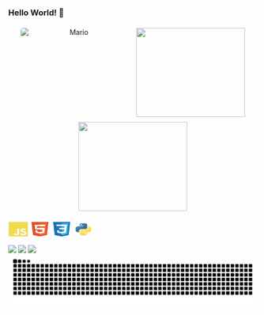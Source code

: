 <h3>Hello World! 👋</h3>

<div style="text-align: center;">
   <!-- Imagem do Mario com tamanho fixo -->
   <img src="https://gifmania.com.br/wp-content/uploads/2020/05/its-me-mario-gif.gif" width="220" height="180" style="display: inline-block; margin: 5px; vertical-align: top; border-radius: 5px;" alt="Mario">
   
   <!-- Estatísticas do GitHub com tamanho fixo -->
   <a href="https://github.com/mariodac" style="text-decoration: none;">
      <img width="220" height="180" src="https://github-readme-stats.vercel.app/api?username=mariodac&show_icons=true&theme=blue-green&include_all_commits=true&count_private=true" style="display: inline-block; margin: 5px; vertical-align: top;"/>
   </a>
   
   <!-- Linguagens com tamanho fixo -->
   <img width="220" height="180" src="https://github-readme-stats.vercel.app/api/top-langs/?username=mariodac&layout=compact&langs_count=6&theme=blue-green" style="display: inline-block; margin: 5px; vertical-align: top;"/>
</div>

<br>

<div style="display: inline_block">
  <img align="center" alt="Js" height="30" width="40" src="https://raw.githubusercontent.com/devicons/devicon/master/icons/javascript/javascript-plain.svg">
  <img align="center" alt="HTML" height="30" width="40" src="https://raw.githubusercontent.com/devicons/devicon/master/icons/html5/html5-original.svg">
  <img align="center" alt="CSS" height="30" width="40" src="https://raw.githubusercontent.com/devicons/devicon/master/icons/css3/css3-original.svg">
  <img align="center" alt="Python" height="30" width="40" src="https://raw.githubusercontent.com/devicons/devicon/master/icons/python/python-original.svg">
</div>
  
 <br>
  
<div>
  <a href="https://www.instagram.com/mariodouglasalvescabral/" target="_blank"><img src="https://img.shields.io/badge/-Instagram-%23E4405F?style=for-the-badge&logo=instagram&logoColor=white" target="_blank"></a>
  <a href = "mailto:mdac.mario@gmail.com"><img src="https://img.shields.io/badge/-Gmail-%23333?style=for-the-badge&logo=gmail&logoColor=white" target="_blank"></a>
  <a href="https://www.linkedin.com/in/mário-douglas-alves-cabral-9b7278273" target="_blank"><img src="https://img.shields.io/badge/-LinkedIn-%230077B5?style=for-the-badge&logo=linkedin&logoColor=white" target="_blank"></a>

 <br>
 
  <picture>
  <source
    media="(prefers-color-scheme: dark)"
    srcset="https://raw.githubusercontent.com/mariodac/mariodac/output/github-contribution-grid-snake-dark.svg"/>
  <source
    media="(prefers-color-scheme: light)"
    srcset="https://raw.githubusercontent.com/mariodac/mariodac/output/github-contribution-grid-snake.svg"/>
  <img
    alt="github contribution grid snake animation"
    src="https://raw.githubusercontent.com/mariodac/mariodac/output/github-contribution-grid-snake.svg"
  />
</picture>

</div>

